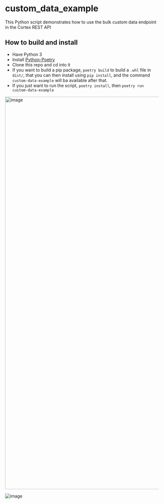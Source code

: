 # custom_data_example

This Python script demonstrates how to use the bulk custom data endpoint in the Cortex REST API

## How to build and install

* Have Python 3
* Install [Python-Poetry](https://python-poetry.org)
* Clone this repo and cd into it
* If you want to build a pip package, `poetry build` to build a `.whl` file in `dist/`, that you can then install using `pip install`, and the command `custom-data-example` will ba available after that.
* If you just want to run the script, `poetry install`, then `poetry run custom-data-example`

<img width="1286" alt="image" src="https://github.com/user-attachments/assets/3b605434-f567-4d73-a8d0-22c10fc4962f" />

![image](https://github.com/user-attachments/assets/2441e02b-1fd9-402f-88b8-18485fd5db9b)
